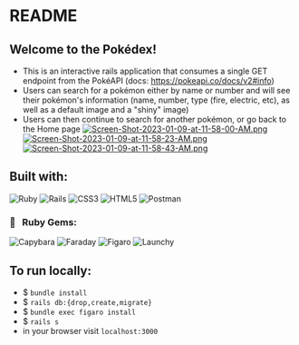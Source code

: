 # README
## Welcome to the Pokédex! 
- This is an interactive rails application that consumes a single GET endpoint from the PokéAPI (docs: https://pokeapi.co/docs/v2#info)
- Users can search for a pokémon either by name or number and will see their pokémon's information (name, number, type (fire, electric, etc), as well as a default image and a "shiny" image)
- Users can then continue to search for another pokémon, or go back to the Home page
[![Screen-Shot-2023-01-09-at-11-58-00-AM.png](https://i.postimg.cc/8cxv0Y9K/Screen-Shot-2023-01-09-at-11-58-00-AM.png)](https://postimg.cc/4HbnKWJV)
[![Screen-Shot-2023-01-09-at-11-58-23-AM.png](https://i.postimg.cc/CdyZNqn9/Screen-Shot-2023-01-09-at-11-58-23-AM.png)](https://postimg.cc/wRVTx3Vk)
[![Screen-Shot-2023-01-09-at-11-58-43-AM.png](https://i.postimg.cc/RFkfP8jP/Screen-Shot-2023-01-09-at-11-58-43-AM.png)](https://postimg.cc/8JbjcykW)
## Built with:
![Ruby](https://img.shields.io/badge/ruby-%23CC342D.svg?style=for-the-badge&logo=ruby&logoColor=white)
![Rails](https://img.shields.io/badge/rails-%23CC0000.svg?style=for-the-badge&logo=ruby-on-rails&logoColor=white)
![CSS3](https://img.shields.io/badge/css3-%231572B6.svg?style=for-the-badge&logo=css3&logoColor=white)
![HTML5](https://img.shields.io/badge/html5-%23E34F26.svg?style=for-the-badge&logo=html5&logoColor=white)
![Postman](https://img.shields.io/badge/Postman-FF6C37?style=for-the-badge&logo=postman&logoColor=white)

### 💎 &nbsp; Ruby Gems:
![Capybara][capybara-badge]
![Faraday][faraday-badge]
![Figaro][figaro-badge]
![Launchy][launchy-badge]


## To run locally:
- $ `bundle install`
- $ `rails db:{drop,create,migrate}`
- $ `bundle exec figaro install` 
- $ `rails s`
- in your browser visit `localhost:3000`

<!-- BADGES & IMAGES -->
[rails-badge]: https://img.shields.io/badge/Ruby%20on%20Rails-03e3fc.svg?&style=for-the-badge&logo=rubyonrails&logoColor=white
[ruby-badge]: https://img.shields.io/badge/ruby-03e3fc.svg?&style=for-the-badge&logo=ruby&logoColor=white
[html-badge]: https://img.shields.io/badge/html5-03e3fc.svg?&style=for-the-badge&logo=html5&logoColor=white
[css-badge]: https://img.shields.io/badge/css3-03e3fc.svg?&style=for-the-badge&logo=css3&logoColor=white
[postman-badge]: https://img.shields.io/badge/Postman-03e3fc.svg?&style=for-the-badge&logo=postman&logoColor=white
[capybara-badge]: https://img.shields.io/badge/capybara-03e3fc.svg?&style=for-the-badge&logo=rubygems&logoColor=white
[faraday-badge]: https://img.shields.io/badge/faraday-03e3fc.svg?&style=for-the-badge&logo=rubygems&logoColor=white
[figaro-badge]: https://img.shields.io/badge/figaro-03e3fc.svg?&style=for-the-badge&logo=rubygems&logoColor=white
[launchy-badge]: https://img.shields.io/badge/launchy-03e3fc.svg?&style=for-the-badge&logo=rubygems&logoColor=white
